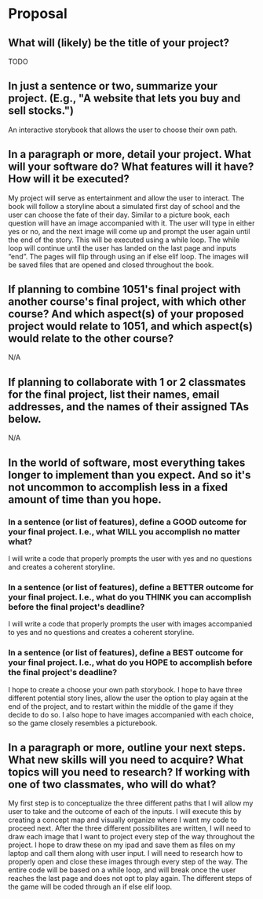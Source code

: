 # Proposal

## What will (likely) be the title of your project?

TODO

## In just a sentence or two, summarize your project. (E.g., "A website that lets you buy and sell stocks.")

An interactive storybook that allows the user to choose their own path. 

## In a paragraph or more, detail your project. What will your software do? What features will it have? How will it be executed?

My project will serve as entertainment and allow the user to interact. The book will follow a storyline about a simulated first day of school and the user can choose the fate of their day. Similar to a picture book, each question will have an image accompanied with it. The user will type in either yes or no, and the next image will come up and prompt the user again until the end of the story. This will be executed using a while loop. The while loop will continue until the user has landed on the last page and inputs “end”. The pages will flip through using an if else elif loop. The images will be saved files that are opened and closed throughout the book. 


## If planning to combine 1051's final project with another course's final project, with which other course? And which aspect(s) of your proposed project would relate to 1051, and which aspect(s) would relate to the other course?

N/A

## If planning to collaborate with 1 or 2 classmates for the final project, list their names, email addresses, and the names of their assigned TAs below.
N/A

## In the world of software, most everything takes longer to implement than you expect. And so it's not uncommon to accomplish less in a fixed amount of time than you hope.

### In a sentence (or list of features), define a GOOD outcome for your final project. I.e., what WILL you accomplish no matter what?

I will write a code that properly prompts the user with yes and no questions and creates a coherent storyline. 

### In a sentence (or list of features), define a BETTER outcome for your final project. I.e., what do you THINK you can accomplish before the final project's deadline?

I will write a code that properly prompts the user with images accompanied to yes and no questions and creates a coherent storyline.

### In a sentence (or list of features), define a BEST outcome for your final project. I.e., what do you HOPE to accomplish before the final project's deadline?

I hope to create a choose your own path storybook. I hope to have three different potential story lines, allow the user the option to play again at the end of the project, and to restart within the middle of the game if they decide to do so. I also hope to have images accompanied with each choice, so the game closely resembles a picturebook. 

## In a paragraph or more, outline your next steps. What new skills will you need to acquire? What topics will you need to research? If working with one of two classmates, who will do what?

My first step is to conceptualize the three different paths that I will allow my user to take and the outcome of each of the inputs. I will execute this by creating a concept map and visually organize where I want my code to proceed next. After the three different possibilites are written, I will need to draw each image that I want to project every step of the way throughout the project. I hope to draw these on my ipad and save them as files on my laptop and call them along with user input. I will need to research how to properly open and close these images through every step of the way. The entire code will be based on a while loop, and will break once the user reaches the last page and does not opt to play again. The different steps of the game will be coded through an if else elif loop. 
